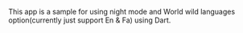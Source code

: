 This app is a sample for using night mode and World wild languages option(currently just support En & Fa) using Dart. 
